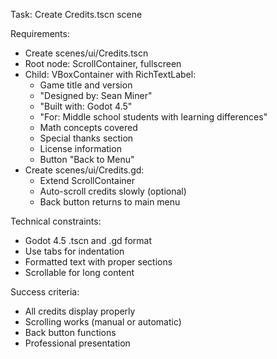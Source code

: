 Task: Create Credits.tscn scene

Requirements:
- Create scenes/ui/Credits.tscn
- Root node: ScrollContainer, fullscreen
- Child: VBoxContainer with RichTextLabel:
  - Game title and version
  - "Designed by: Sean Miner"
  - "Built with: Godot 4.5"
  - "For: Middle school students with learning differences"
  - Math concepts covered
  - Special thanks section
  - License information
  - Button "Back to Menu"
- Create scenes/ui/Credits.gd:
  - Extend ScrollContainer
  - Auto-scroll credits slowly (optional)
  - Back button returns to main menu

Technical constraints:
- Godot 4.5 .tscn and .gd format
- Use tabs for indentation
- Formatted text with proper sections
- Scrollable for long content

Success criteria:
- All credits display properly
- Scrolling works (manual or automatic)
- Back button functions
- Professional presentation
